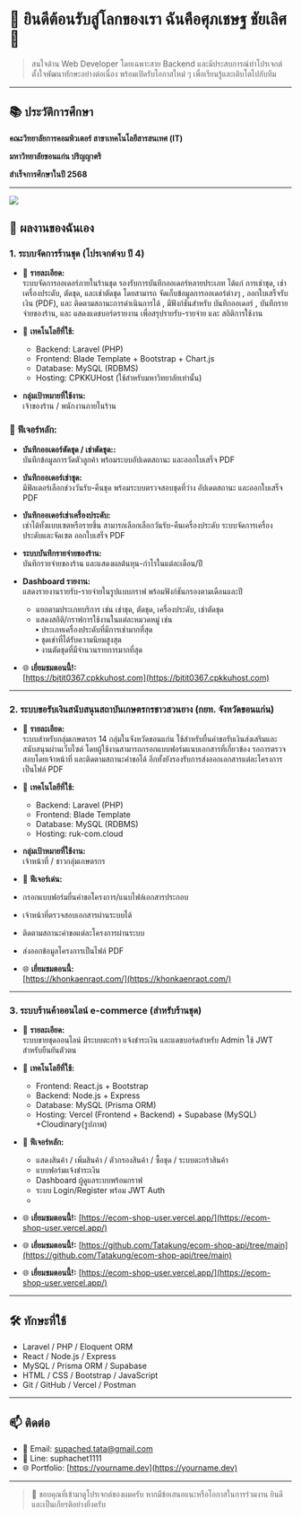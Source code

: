 # 👋 ยินดีต้อนรับสู่โลกของเรา ฉันคือศุภเชษฐ ชัยเลิศ 👋

> สนใจด้าน Web Developer โดยเฉพาะสาย Backend และมีประสบการณ์ทำโปรเจกต์
> ตั้งใจพัฒนาทักษะอย่างต่อเนื่อง พร้อมเปิดรับโอกาสใหม่ ๆ เพื่อเรียนรู้และเติบโตไปกับทีม

---

## 📚 ประวัติการศึกษา

**คณะวิทยาลัยการคอมพิวเตอร์ สาขาเทคโนโลยีสารสนเทศ (IT)** 

**มหาวิทยาลัยขอนแก่น ปริญญาตรี**

**สำเร็จการศึกษาในปี 2568**

---


<p align="left">
  <img src="https://skillicons.dev/icons?i=laravel,react,nodejs,php,express,mysql,js,html,css,bootstrap,git,github,vercel,postman,figma,canva" />
</p>

## 📂 ผลงานของฉันเอง

### 1. ระบบจัดการร้านชุด (โปรเจกต์จบ ปี 4)

- 📄 **รายละเอียด:**  
  ระบบจัดการออเดอร์ภายในร้านชุด รองรับการบันทึกออเดอร์หลายประเภท ได้แก่
การเช่าชุด, เช่าเครื่องประดับ, ตัดชุด, และเช่าตัดชุด โดยสามารถ จัดเก็บข้อมูลการออเดอร์ต่างๆ , ออกใบเสร็จรับเงิน (PDF), และ ติดตามสถานะการดำเนินการได้ , มีฟังก์ชันสำหรับ บันทึกออเดอร์ , บันทึกรายจ่ายของร้าน, และ แสดงแดชบอร์ดรายงาน เพื่อสรุปรายรับ-รายจ่าย และ สถิติการใช้งาน

- 🧰 **เทคโนโลยีที่ใช้:**  
  - Backend: Laravel (PHP)  
  - Frontend: Blade Template + Bootstrap + Chart.js  
  - Database: MySQL (RDBMS)  
  - Hosting: CPKKUHost (ใช้สำหรับมหาวิทยาลัยเท่านั้น)

- **กลุ่มเป้าหมายที่ใช้งาน:**  
  เจ้าของร้าน / พนักงานภายในร้าน

### 🧩 **ฟีเจอร์หลัก:**

- **บันทึกออเดอร์ตัดชุด / เช่าตัดชุด::**  
  บันทึกข้อมูลการวัดตัวลูกค้า พร้อมระบบอัปเดตสถานะ และออกใบเสร็จ PDF

- **บันทึกออเดอร์เช่าชุด:**  
  มีฟิลเตอร์เลือกช่วงวันรับ-คืนชุด พร้อมระบบตรวจสอบชุดที่ว่าง อัปเดตสถานะ และออกใบเสร็จ PDF

- **บันทึกออเดอร์เช่าเครื่องประดับ:**  
  เช่าได้ทั้งแบบเซตหรือรายชิ้น สามารถเลือกเลือกวันรับ-คืนเครื่องประดับ
  ระบบจัดการเครื่องประดับและจัดเซต
  ออกใบเสร็จ PDF

- **ระบบบันทึกรายจ่ายของร้าน:**  
  บันทึกรายจ่ายของร้าน และแสดงผลต้นทุน-กำไรในแต่ละเดือน/ปี

- **Dashboard รายงาน:**  
  แสดงรายงานรายรับ-รายจ่ายในรูปแบบกราฟ พร้อมฟังก์ชันกรองตามเดือนและปี  
  - แยกตามประเภทบริการ เช่น เช่าชุด, ตัดชุด, เครื่องประดับ, เช่าตัดชุด  
  - แสดงสถิติ/กราฟการใช้งานในแต่ละหมวดหมู่ เช่น  
    ▸ ประเภทเครื่องประดับที่มีการเช่ามากที่สุด  
    ▸ ชุดเช่าที่ได้รับความนิยมสูงสุด  
    ▸ งานตัดชุดที่มีจำนวนรายการมากที่สุด

- 🌐 **เยี่ยมชมตอนนี้!:**  
  [https://bitit0367.cpkkuhost.com](https://bitit0367.cpkkuhost.com)

---

### 2. ระบบขอรับเงินสนับสนุนสถาบันเกษตรกรชาวสวนยาง (กยท. จังหวัดขอนแก่น)

- 📄 **รายละเอียด:**  
ระบบสำหรับกลุ่มเกษตรกร 14 กลุ่มในจังหวัดขอนแก่น ใช้สำหรับยื่นคำขอรับเงินส่งเสริมและสนับสนุนผ่านเว็บไซต์ 
โดยผู้ใช้งานสามารถกรอกแบบฟอร์มแนบเอกสารที่เกี่ยวข้อง รอการตรวจสอบโดยเจ้าหน้าที่ และติดตามสถานะคำขอได้
อีกทั้งยังรองรับการส่งออกเอกสารแต่ละโครงการเป็นไฟล์ PDF

- 🧰 **เทคโนโลยีที่ใช้:**  
  - Backend: Laravel (PHP)  
  - Frontend: Blade Template  
  - Database: MySQL (RDBMS)  
  - Hosting: ruk-com.cloud
- **กลุ่มเป้าหมายที่ใช้งาน:**  
  เจ้าหน้าที่ / ชาวกลุ่มเกษตรกร

- 🧩 **ฟีเจอร์เด่น:**  
- กรอกแบบฟอร์มยื่นคำขอโครงการ/แนบไฟล์เอกสารประกอบ
- เจ้าหน้าที่ตรวจสอบเอกสารผ่านระบบได้ 
- ติดตามสถานะคำขอแต่ละโครงการผ่านระบบ
- ส่งออกข้อมูลโครงการเป็นไฟล์ PDF 

- 🌐 **เยี่ยมชมตอนนี้:**  
  [https://khonkaenraot.com/](https://khonkaenraot.com/)

---

### 3. ระบบร้านค้าออนไลน์ e-commerce (สำหรับร้านชุด)
- 📄 **รายละเอียด:**  
  ระบบขายชุดออนไลน์ มีระบบตะกร้า แจ้งชำระเงิน และแดชบอร์ดสำหรับ Admin ใช้ JWT สำหรับยืนยันตัวตน
- 🧰 **เทคโนโลยีที่ใช้:**  
  - Frontend: React.js + Bootstrap  
  - Backend: Node.js + Express  
  - Database: MySQL (Prisma ORM)  
  - Hosting: Vercel (Frontend + Backend) + Supabase (MySQL) +Cloudinary(รูปภาพ)

- 🧩 **ฟีเจอร์หลัก:**  
  - แสดงสินค้า / เพิ่มสินค้า / ตัวกรองสินค้า / ซื้อชุด / ระบบตะกร้าสินค้า  
  - แบบฟอร์มแจ้งชำระเงิน
  - Dashboard ผู้ดูแลระบบพร้อมกราฟ  
  - ระบบ Login/Register พร้อม JWT Auth
  - 
- 🌐 **เยี่ยมชมตอนนี้!:**  [https://ecom-shop-user.vercel.app/](https://ecom-shop-user.vercel.app/)
- 🌐 **เยี่ยมชมตอนนี้!:**  [https://github.com/Tatakung/ecom-shop-api/tree/main](https://github.com/Tatakung/ecom-shop-api/tree/main)
- 🌐 **เยี่ยมชมตอนนี้!:**  [https://ecom-shop-user.vercel.app/](https://ecom-shop-user.vercel.app/)

---

## 🛠️ ทักษะที่ใช้

- Laravel / PHP / Eloquent ORM  
- React / Node.js / Express  
- MySQL / Prisma ORM / Supabase  
- HTML / CSS / Bootstrap / JavaScript  
- Git / GitHub / Vercel / Postman  

---

## 📫 ติดต่อ

- 📧 Email: supached.tata@gmail.com  
- 💬 Line: suphachet1111
- 🌐 Portfolio: [https://yourname.dev](https://yourname.dev) <!-- ใส่จริงได้เลยหากมี -->

---

> 🙏 ขอบคุณที่เข้ามาดูโปรเจกต์ของผมครับ หากมีข้อเสนอแนะหรือโอกาสในการร่วมงาน ยินดีและเป็นเกียรติอย่างยิ่งครับ
